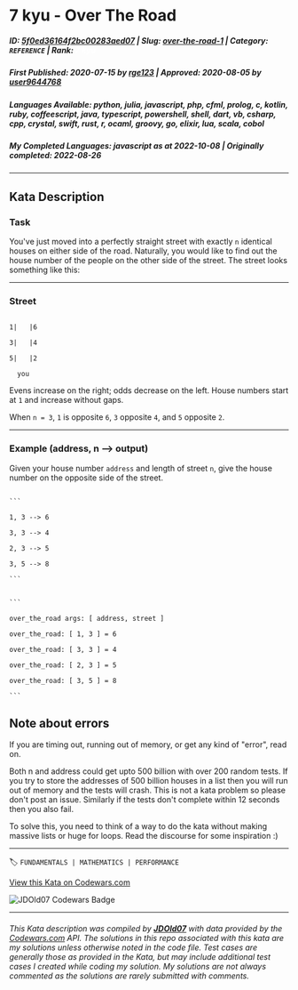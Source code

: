 # 7 kyu - Over The Road

##### **ID**: [5f0ed36164f2bc00283aed07](https://www.codewars.com/kata/5f0ed36164f2bc00283aed07) | **Slug**: [over-the-road-1](https://www.codewars.com/kata/5f0ed36164f2bc00283aed07) | **Category**: `REFERENCE` | **Rank**: <span style="color:white">7 kyu</span>

##### **First Published**: 2020-07-15 ***by*** [rge123](https://www.codewars.com/users/rge123) | **Approved**: 2020-08-05 ***by*** [user9644768](https://www.codewars.com/users/user9644768)

##### **Languages Available**: python, julia, javascript, php, cfml, prolog, c, kotlin, ruby, coffeescript, java, typescript, powershell, shell, dart, vb, csharp, cpp, crystal, swift, rust, r, ocaml, groovy, go, elixir, lua, scala, cobol

##### **My Completed Languages**: javascript ***as at*** 2022-10-08 | **Originally completed**: 2022-08-26

---

## Kata Description


### Task

You've just moved into a perfectly straight street with exactly ```n``` identical houses on either side of the road. Naturally, you would like to find out the house number of the people on the other side of the street. The street looks something like this:





--------------------

### Street

```

1|   |6

3|   |4

5|   |2

  you

```



Evens increase on the right; odds decrease on the left. House numbers start at ```1``` and increase without gaps.

When ```n = 3```, ```1``` is opposite ```6```, ```3``` opposite ```4```, and ```5``` opposite ```2```. 



-----------------

### Example (address, n --> output)

Given your house number ```address``` and length of street ```n```, give the house number on the opposite side of the street.



~~~if-not:shell

```

1, 3 --> 6

3, 3 --> 4

2, 3 --> 5

3, 5 --> 8

```

~~~



~~~if:shell

```

over_the_road args: [ address, street ]

over_the_road: [ 1, 3 ] = 6

over_the_road: [ 3, 3 ] = 4

over_the_road: [ 2, 3 ] = 5

over_the_road: [ 3, 5 ] = 8

```

~~~



## Note about errors

If you are timing out, running out of memory, or get any kind of "error", read on.

Both n and address could get upto 500 billion with over 200 random tests. If you try to store the addresses of 500 billion houses in a list then you will run out of memory and the tests will crash. This is not a kata problem so please don't post an issue. Similarly if the tests don't complete within 12 seconds then you also fail. 



To solve this, you need to think of a way to do the kata without making massive lists or huge for loops. Read the discourse for some inspiration :)







---


🏷 `FUNDAMENTALS | MATHEMATICS | PERFORMANCE`


[View this Kata on Codewars.com](https://www.codewars.com/kata/5f0ed36164f2bc00283aed07)

![](https://www.codewars.com/users/jdold07/badges/large "JDOld07 Codewars Badge")

---

###### *This Kata description was compiled by [**JDOld07**](https://tpstech.dev) with data provided by the [Codewars.com](https://www.codewars.com) API.  The solutions in this repo associated with this kata are my solutions unless otherwise noted in the code file.  Test cases are generally those as provided in the Kata, but may include additional test cases I created while coding my solution.  My solutions are not always commented as the solutions are rarely submitted with comments.*
